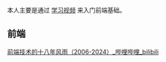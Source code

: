 

本人主要是通过 [学习视频](https://www.icourse163.org/learn/BFU-1003382003?tid=1467148606#/learn/content?type=detail&id=1247919043&sm=1) 来入门前端基础。





## 前端

[前端技术的十八年风雨（2006-2024）_哔哩哔哩_bilibili](https://www.bilibili.com/video/BV1eC411p73m/?spm_id_from=333.1007.tianma.2-3-6.click&vd_source=52cd9a9deff2e511c87ff028e3bb01d2)